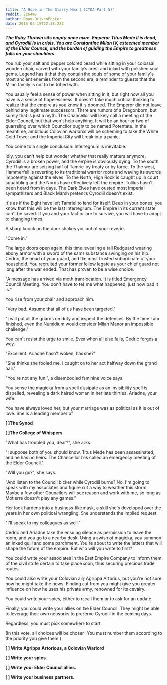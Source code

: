 ```yaml
---
title: "A Hope in The Starry Heart (CYOA Part 5)"
reddit: 2z64m7
author: Doom-DrivenPoster
date: 2015-03-15T22:38:23Z
---
```


***The Ruby Thrown sits empty once more. Emperor Titus Mede II is dead, and Cyrodiil is in crisis. You are Constantine Milan IV, esteemed member of the Elder Council, and the burden of guiding the Empire to greatness falls on your shoulders.***

You rub your salt and pepper colored beard while sitting in your colossal wooden chair, carved with your family's crest and inlaid with polished soul gems. Legend has it that they contain the souls of some of your family's most ancient enemies from the second era, a reminder to guests that the Milan family is not to be trifled with. 

You usually feel a sense of power when sitting in it, but right now all you have is a sense of hopelessness. It doesn't take much critical thinking to realize that the empire as you know it is doomed. The Emperor did not leave behind any legitimate successors. There are rumors of a Dragonborn, but surely that is just a myth. The Chancellor will likely call a meeting of the Elder Council, but that won't help anything. It will be an hour or two of quarreling over which Councilor ought to be named Potentate. In the meantime, ambitious Colovian warlords will be scheming to take the White Gold Tower and the Imperial City will break into a panic. 

You come to a single conclusion: Interregnum is inevitable. 

Idly, you can't help but wonder whether that really matters anymore. Cyrodiil is a broken power, and the empire is obviously dying. To the south the Thalmor are seizing half of Tamriel by treaty or by force. To the west, Hammerfell is reverting to its traditional warrior roots and waving its swords impotently against the elves. To the North, High Rock is caught up in court squabbling and the Nords have effectively left the empire. Tullius hasn't been heard from in days. The Dark Elves have ousted most Imperial sympathizers and Black Marsh pretends Cyrodiil doesn't exist. 

It's as if the Eight have left Tamriel to fend for itself. Deep in your bones, you know that this will be the last Interregnum. The Empire in its current state can't be saved. If you and your faction are to survive, you will have to adapt to changing times. 

A sharp knock on the door shakes you out of your reverie. 

"Come in."

The large doors open again, this time revealing a tall Redguard wearing ebony armor with a sword of the same substance swinging on his hip. Cedric, the head of your guard, and the most trusted subordinate of your household. You recruited your former fellow legate as your chief guard not long after the war ended. That has proven to be a wise choice. 

"A message has arrived via moth translocation. It is titled Emergency Council Meeting. You don't have to tell me what happened, just how bad it is."

You rise from your chair and approach him.

"Very bad. Assume that all of us have been targeted."

"I will put all the guards on duty and inspect the defenses. By the time I am finished, even the Numidium would consider Milan Manor an impossible challenge."

You can't resist the urge to smile. Even when all else fails, Cedric forges a way. 

"Excellent. Ariadne hasn't woken, has she?"

"She thinks she fooled me. I caught on to her act halfway down the grand hall."

"You're not any fun.", a disembodied feminine voice says. 

You sense the magicka from a spell dissipate as an invisibility spell is dispelled, revealing a dark haired woman in her late thirties. Ariadne, your wife. 

You have always loved her, but your marriage was as political as it is out of love. She is a leading member of 

**[ ]The Synod**

**[ ]The College of Whispers**

"What has troubled you, dear?", she asks.

"I suppose both of you should know. Titus Mede has been assassinated, and he has no heirs. The Chancellor has called an emergency meeting of the Elder Council."

"Will you go?", she says.

"And listen to the Council bicker while Cyrodiil burns? No. I'm going to speak with my associates and figure out a way to weather this storm. Maybe a few other Councilors will see reason and work with me, so long as Motierre doesn't play any games." 

Her look hardens into a business-like mask, a skill she's developed over the years in her own political wrangling. She understands the implied request.

"I'll speak to my colleagues as well." 

Cedric and Ariadne take the ensuing silence as permission to leave the room, and you go to a nearby desk. Using a swish of magicka, you summon an inked quill and some parchment. You're about to write the letters that will shape the future of the empire. But who will you write to first?

You could write your associates in the East Empire Company to inform them of the civil strife certain to take place soon, thus securing precious trade routes. 

You could also write your Colovian ally Agrippa Artorius, but you're not sure how he might take the news. Finding out from you might give you greater influence on how he uses his private army, renowned for its cavalry.

You could write your spies, either to recall them or to ask for an update. 

Finally, you could write your allies on the Elder Council. They might be able to leverage their own networks to preserve Cyrodiil in the coming days.

Regardless, you must pick somewhere to start.

(In this vote, all choices will be chosen. You must number them according to the priority you give them.)

**[ ] Write Agrippa Artorious, a Colovian Warlord**

**[ ] Write your spies.**

**[ ] Write your Elder Council allies.**

**[ ] Write your business partners.**

